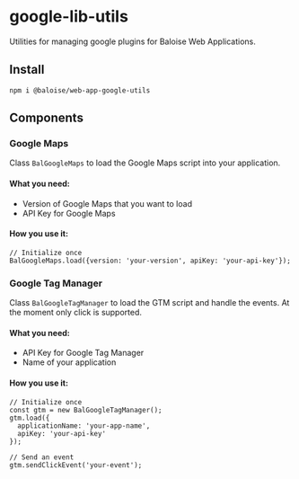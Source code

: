 # google-lib-utils
Utilities for managing google plugins for Baloise Web Applications.

## Install
`npm i @baloise/web-app-google-utils`

## Components

### Google Maps
Class `BalGoogleMaps` to load the Google Maps script into your application.

#### What you need:
- Version of Google Maps that you want to load
- API Key for Google Maps

#### How you use it:
```
// Initialize once
BalGoogleMaps.load({version: 'your-version', apiKey: 'your-api-key'});
```

### Google Tag Manager
Class `BalGoogleTagManager` to load the GTM script and handle the events. At the moment only click is supported.

#### What you need:
- API Key for Google Tag Manager
- Name of your application

#### How you use it:
```
// Initialize once
const gtm = new BalGoogleTagManager();
gtm.load({
  applicationName: 'your-app-name',
  apiKey: 'your-api-key'
});

// Send an event
gtm.sendClickEvent('your-event');
```
